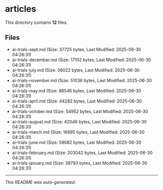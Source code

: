 # articles

This directory contains **12** files.

## Files

- ai-trials-sept.md (Size: 37725 bytes, Last Modified: 2025-06-30 04:26:31)
- ai-trials-december.md (Size: 17102 bytes, Last Modified: 2025-06-30 04:26:31)
- ai-trials-july.md (Size: 36022 bytes, Last Modified: 2025-06-30 04:26:31)
- ai-trials-november.md (Size: 51036 bytes, Last Modified: 2025-06-30 04:26:31)
- ai-trials-may.md (Size: 88546 bytes, Last Modified: 2025-06-30 04:26:31)
- ai-trials-april.md (Size: 44282 bytes, Last Modified: 2025-06-30 04:26:31)
- ai-trials-october.md (Size: 54952 bytes, Last Modified: 2025-06-30 04:26:31)
- ai-trials-august.md (Size: 42046 bytes, Last Modified: 2025-06-30 04:26:31)
- ai-trials-march.md (Size: 16895 bytes, Last Modified: 2025-06-30 04:26:31)
- ai-trials-june.md (Size: 58682 bytes, Last Modified: 2025-06-30 04:26:31)
- ai-trials-february.md (Size: 203042 bytes, Last Modified: 2025-06-30 04:26:31)
- ai-trials-january.md (Size: 38793 bytes, Last Modified: 2025-06-30 04:26:31)

---
*This README was auto-generated.*
